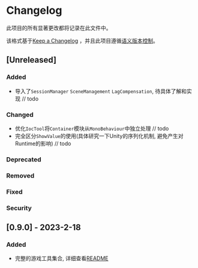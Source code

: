 # Changelog

此项目的所有显著更改都将记录在此文件中。

该格式基于[Keep a Changelog](https://keepachangelog.com/zh-CN/1.0.0/)
，并且此项目遵循[语义版本控制](https://semver.org/lang/zh-CN/)。

## [Unreleased]

### Added

- 导入了`SessionManager` `SceneManagement` `LagCompensation`, 待具体了解和实现 // todo

### Changed

- 优化`IocTool`将`Container`模块从`MonoBehaviour`中独立处理 // todo
- 完全区分`ShowValue`的使用(具体研究一下Unity的序列化机制, 避免产生对Runtime的影响) // todo

### Deprecated

### Removed

### Fixed

### Security

## [0.9.0] - 2023-2-18

### Added

- 完整的游戏工具集合, 详细查看[README](README.md)
